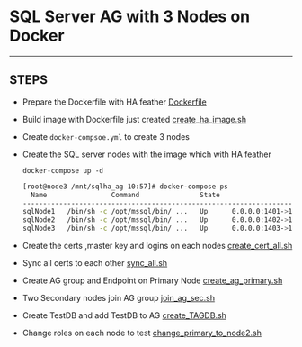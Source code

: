 # SQL Server AG with 3 Nodes on Docker
---
## STEPS
- Prepare the Dockerfile with HA feather [Dockerfile](SQL_AG_Docker/Dockerfile)

- Build image with Dockerfile just created [create_ha_image.sh](SQL_AG_Docker/create_ha_image.sh)

- Create `docker-compsoe.yml` to create 3 nodes

- Create the SQL server nodes with the image which with HA feather 

  `docker-compose up -d`

  ```bash
  [root@node3 /mnt/sqlha_ag 10:57]# docker-compose ps
    Name                Command               State                                         Ports
  --------------------------------------------------------------------------------------------------------------------------------------
  sqlNode1   /bin/sh -c /opt/mssql/bin/ ...   Up      0.0.0.0:1401->1433/tcp,:::1401->1433/tcp, 0.0.0.0:1521->5022/tcp,:::1521->5022/tcp
  sqlNode2   /bin/sh -c /opt/mssql/bin/ ...   Up      0.0.0.0:1402->1433/tcp,:::1402->1433/tcp, 0.0.0.0:1522->5022/tcp,:::1522->5022/tcp
  sqlNode3   /bin/sh -c /opt/mssql/bin/ ...   Up      0.0.0.0:1403->1433/tcp,:::1403->1433/tcp, 0.0.0.0:1523->5022/tcp,:::1523->5022/tcp
  ```

- Create the certs ,master key and logins on each nodes [create_cert_all.sh](SQL_AG_Docker/create_cert_all.sh)

- Sync all certs to each other [sync_all.sh](SQL_AG_Docker/sync_all.sh)

- Create AG group and Endpoint on Primary Node [create_ag_primary.sh](SQL_AG_Docker/create_ag_primary.sh)

- Two Secondary nodes join AG group  [join_ag_sec.sh](SQL_AG_Docker/join_ag_sec.sh)

- Create TestDB and add TestDB to AG [create_TAGDB.sh](SQL_AG_Docker/create_TAGDB.sh)

- Change roles on each node to test  [change_primary_to_node2.sh](SQL_AG_Docker/change_primary_to_node2.sh)

